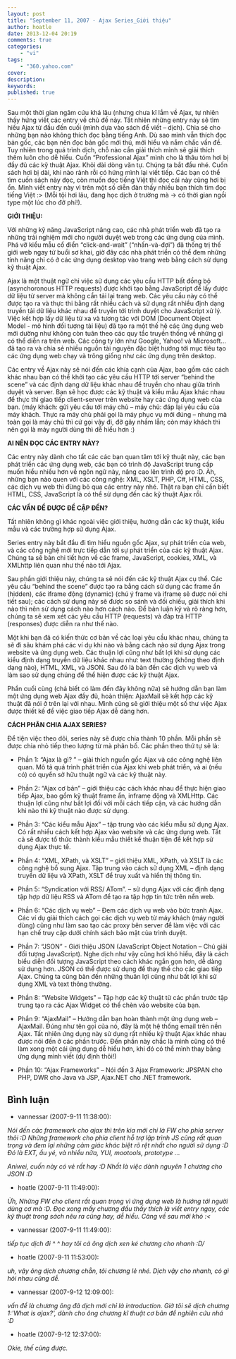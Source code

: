 ```yaml
---
layout: post
title: "September 11, 2007 - Ajax Series_Giới thiệu"
author: hoatle
date: 2013-12-04 20:19
comments: true
categories:
    - "vi"
tags:
    - "360.yahoo.com"
cover:
description:
keywords:
published: true
---
```


Sau một thời gian ngâm cứu khá lâu (nhưng chưa kĩ lắm về Ajax, tự nhiên thấy hứng viết các entry về
chủ đề này. Tất nhiên những entry này sẽ tìm hiều Ajax từ đầu đến cuối (mình dựa vào sách để viết –
dịch). Chia sẻ cho những bạn nào không thích đọc bằng tiếng Anh. Dù sao mình vẫn thích đọc bản gốc,
các bạn nên đọc bản gốc mới thú, mới hiểu và nắm chắc vấn đề. Tuy nhiên trong quá trình dịch, chỗ
nào cần giải thích mình sẽ giải thích thêm luôn cho dễ hiểu. Cuốn “Professional Ajax” mình cho là
thâu tóm hơi bị đầy đủ các kỹ thuật Ajax. Khỏi dài dòng văn tự. Chúng ta bắt đầu nhé. Cuốn sách hơi
bị dài, khi nào rảnh rỗi có hứng mình lại viết tiếp. Các bạn có thể tìm cuốn sách này đọc, còn muốn
đọc tiếng Việt thì đọc cái này cũng hơi bị ổn. Mình viết entry này vì trên một số diễn đàn thấy
nhiều bạn thích tìm đọc tiếng Việt :> (Mỗi tội hơi lâu, đang học dịch ở trường mà -> có thời gian
ngồi type một lúc cho đỡ phí!).

<!-- more -->

**GIỚI THIỆU:**

Với những kỹ năng JavaScript nâng cao, các nhà phát triển web đã tạo ra những trải nghiệm mới cho
người duyệt web trong các ứng dụng của mình. Phá vỡ kiểu mẫu cổ điển “click-and-wait”
(“nhấn-và-đợi”) đã thống trị thế giới web ngay từ buổi sơ khai, giờ đây các nhà phát triển có thể
đem những tính năng chỉ có ở các ứng dụng desktop vào trang web bằng cách sử dụng kỹ thuật Ajax.

Ajax là một thuật ngữ chỉ việc sử dụng các yêu cầu HTTP bất đồng bộ (asynchoronous HTTP requests)
được khởi tạo bằng JavaScript để lấy được dữ liệu từ server mà không cần tải lại trang web. Các yêu
cầu này có thể được tạo ra và thực thi bằng rất nhiều cách và sử dụng rất nhiều định dạng truyền tải
dữ liệu khác nhau để truyền tới trình duyệt cho JavaScript xử lý. Việc kết hợp lấy dữ liệu từ xa và
tương tác với DOM (Document Object Model - mô hình đối tượng tài liệu) đã tạo ra một thế hệ các ứng
dụng web mới dường như không còn tuân theo các quy tắc truyền thống về những gì có thể diễn ra trên
web. Các công ty lớn như Google, Yahoo! và Microsoft… đã tạo ra và chia sẻ nhiều nguồn tài nguyên
đặc biệt hướng tới mục tiêu tạo các ứng dụng web chạy và trông giống như các ứng dụng trên desktop.

Các entry về Ajax này sẽ nói đến các khía cạnh của Ajax, bao gồm các cách khác nhau bạn có thể khởi
tạo các yêu cầu HTTP tới server “behind the scene” và các định dạng dữ liệu khác nhau để truyền cho
nhau giữa trình duyệt và server. Bạn sẽ học được các kỹ thuật và kiểu mẫu Ajax khác nhau để thực thi
giao tiếp client-server trên website hay các ứng dụng web của bạn. (máy khách: gửi yêu cầu tới máy
chủ – máy chủ: đáp lại yêu cầu của máy khách. Thực ra máy chủ phải gọi là máy phục vụ mới đúng –
nhưng mà toàn gọi là máy chủ thì cứ gọi vậy đi, đỡ gây nhầm lẫn; còn máy khách thì nên gọi là máy
người dùng thì dễ hiểu hơn :)

**AI NÊN ĐỌC CÁC ENTRY NÀY?**

Các entry này dành cho tất các các bạn quan tâm tới kỹ thuật này, các bạn phát triển các ứng dụng
web, các bạn có trình độ JavaScript trung cấp muốn hiểu nhiều hơn về ngôn ngữ này, nâng cao lên
trình độ pro :D. Àh, những bạn nào quen với các công nghệ: XML, XSLT, PHP, C#, HTML, CSS, các dịch
vụ web thì đừng bỏ qua các entry này nhé. Thật ra bạn chỉ cần biết HTML, CSS, JavaScript là có thể
sử dụng đến các kỹ thuật Ajax rồi.

**CÁC VẤN ĐỀ ĐƯỢC ĐỀ CẬP ĐẾN?**

Tất nhiên không gì khác ngoài việc giới thiệu, hướng dẫn các kỹ thuật, kiểu mẫu và các trường hợp
sử dụng Ajax.

Series entry này bắt đầu đi tìm hiểu nguồn gốc Ajax, sự phát triển của web, và các công nghệ mới
trực tiếp dẫn tới sự phát triển của các kỹ thuật Ajax. Chúng ta sẽ bàn chi tiết hơn về các frame,
JavaScript, cookies, XML, và XMLhttp liên quan như thế nào tới Ajax.

Sau phần giới thiệu này, chúng ta sẽ nói đến các kỹ thuật Ajax cụ thể. Các yêu cầu “behind the
scene” được tạo ra bằng cách sử dụng các frame ẩn (hidden), các iframe động (dynamic) (chú ý frame
và iframe sẽ được nói chi tiết sau); các cách sử dụng này sẽ được so sánh và đối chiếu, giải thích
khi nào thì nên sử dụng cách nào hơn cách nào. Để bàn luận kỹ và rõ ràng hơn, chúng ta sẽ xem xét
các yêu cầu HTTP (requests) và đáp trả HTTP (responses) được diễn ra như thế nào.

Một khi bạn đã có kiến thức cơ bản về các loại yêu cầu khác nhau, chúng ta sẽ đi sâu khám phá các
ví dụ khi nào và bằng cách nào sử dụng Ajax trong website và ứng dụng web. Các thuận lợi cũng như
bất lợi khi sử dụng các kiểu định dạng truyền dữ liệu khác nhau như: text thường (không theo định
dạng nào), HTML, XML, và JSON. Sau đó là bàn đến các dịch vụ web và làm sao sử dụng chúng để thể
hiện được các kỹ thuật Ajax.

Phần cuối cùng (chả biết có làm đến đây không nữa) sẽ hướng dẫn bạn làm một ứng dụng web Ajax đầy
đủ, hoàn thiện: AjaxMail sẽ kết hợp các kỹ thuật đã nói ở trên lại với nhau. Mình cũng sẽ giới thiệu
một số thư việc Ajax được thiết kế để việc giao tiếp Ajax dễ dàng hơn.

**CÁCH PHÂN CHIA AJAX SERIES?**

Để tiện việc theo dõi, series này sẽ được chia thành 10 phần. Mỗi phần sẽ được chia nhỏ tiếp theo
lượng từ mà phân bố. Các phần theo thứ tự sẽ là:

- Phần 1: “Ajax là gì? ” – giải thích nguồn gốc Ajax và các công nghệ liên quan. Mô tả quá trình
  phát triển của Ajax khi web phát triển, và ai (nếu có) có quyền sở hữu thuật ngữ và các kỹ thuật này.

- Phần 2: “Ajax cơ bản” – giới thiệu các cách khác nhau để thực hiện giao tiếp Ajax, bao gồm kỹ
  thuật frame ẩn, inframe động và XMLHttp. Các thuận lợi cũng như bất lợi đối với mỗi cách tiếp cận,
  và các hướng dẫn khi nào thì kỹ thuật nào được sử dụng.

- Phần 3: “Các kiểu mẫu Ajax” – tập trung vào các kiểu mẫu sử dụng Ajax. Có rất nhiều cách kết hợp
  Ajax vào website và các ứng dụng web. Tất cả sẽ được tổ thức thành kiểu mẫu thiết kế thuận tiện
  để kết hợp sử dụng Ajax thực tế.

- Phần 4: “XML, XPath, và XSLT” – giới thiệu XML, XPath, và XSLT là các công nghệ bổ sung Ajax. Tập
  trung vào cách sử dụng XML – định dạng truyền dữ liệu và XPath, XSLT để truy xuất và hiển thị thông
  tin.

- Phần 5: “Syndication với RSS/ ATom”. – sử dụng Ajax với các định dạng tập hợp dữ liệu RSS và ATom
  để tạo ra tập hợp tin tức trên nền web.

- Phần 6: “Các dịch vụ web” – Đem các dịch vụ web vào bức tranh Ajax. Các ví dụ giải thích cách gọi
  các dịch vụ web từ máy khách (máy người dùng) cũng như làm sao tạo các proxy bên server để làm
  việc với các hạn chế truy cập dưới chính sách bảo mật của trình duyệt.

- Phần 7: “JSON” - Giới thiệu JSON (JavaScript Object Notation – Chú giải đối tượng JavaScript).
  Nghe dịch như vậy cũng hơi khó hiểu, đây là cách biểu diễn đối tượng JavaScript theo cách khác
  ngắn gọn hơn, dễ dàng sử dụng hơn. JSON có thể được sử dụng để thay thế cho các giao tiếp Ajax.
  Chúng ta cũng bàn đến những thuân lợi cũng như bất lợi khi sử dụng XML và text thông thường.

- Phần 8: “Website Widgets” – Tập hợp các kỹ thuật từ các phần trước tập trung tạo ra các Ajax
  Widget có thể chèn vào website của bạn.

- Phần 9: “AjaxMail” – Hướng dẫn bạn hoàn thành một ứng dụng web – AjaxMail. Đúng như tên gọi của
  nó, đây là một hệ thống email trên nền Ajax. Tất nhiên ứng dụng này sử dụng rất nhiều kỹ thuật
  Ajax khác nhau được nói đến ở các phần trước. Đến phần này chắc là mình cũng có thể làm xong một
  cái ứng dụng dễ hiểu hơn, khi đó có thể mình thay bằng ứng dụng mình viết (dự định thôi!)

- Phần 10: “Ajax Frameworks” – Nói đến 3 Ajax Framework: JPSPAN cho PHP, DWR cho Java và JSP,
  Ajax.NET cho .NET framework.


Bình luận
---------

- vannessar (2007-9-11 11:38:00):

*Nói đến các framework cho ajax thì trên kia mới chỉ là FW cho phía server thôi :D Những framework
cho phía client hỗ trợ lập trình JS cũng rất quan trọng và đem lại những cảm giác khác biệt rõ rệt
nhất cho người sử dụng :D Đó là EXT, ầu yé, và nhiều nữa, YUI, mootools, prototype ...*

*Aniwei, cuốn này có vẻ rất hay :D Nhất là việc dành nguyên 1 chương cho JSON :D*

- hoatle (2007-9-11 11:49:00):

*Ừh, Những FW cho client rất quan trọng vì ứng dụng web là hướng tới người dùng cơ mà :D. Đọc xong
mấy chương đầu thấy thích là viết entry ngay, các kỹ thuật trong sách nêu ra cũng hay, dễ hiểu.
Càng về sau mới khó :<*

- vannessar (2007-9-11 11:49:00):

*tiếp tục dịch đi ^ ^ hay tôi cả ông dịch xen ké chương cho nhanh \:D/*

- hoatle (2007-9-11 11:53:00):

*uh, vậy ông dịch chương chẵn, tôi chương lẻ nhé. Dịch vậy cho nhanh, có gì hỏi nhau cũng dễ.*

- vannessar (2007-9-12 12:09:00):

*vấn đề là chương ông đã dịch mới chỉ là introduction. Giờ tôi sẽ dịch chương 1:'What is ajax?',
dành cho ông chương kĩ thuật cơ bản để nghiên cứu nhá :D*

- hoatle (2007-9-12 12:37:00):

*Okie, thế cũng được.*
